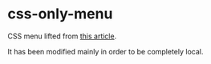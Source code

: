 css-only-menu
=============

CSS menu lifted from [this article](http://medialoot.com/blog/how-to-create-a-responsive-navigation-menu-using-only-css/).

It has been modified mainly in order to be completely local.
